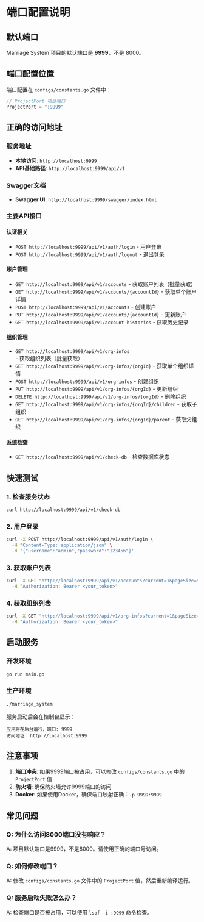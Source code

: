 # 端口配置说明

## 默认端口

Marriage System 项目的默认端口是 **9999**，不是 8000。

## 端口配置位置

端口配置在 `configs/constants.go` 文件中：

```go
// ProjectPort 项目端口
ProjectPort = ":9999"
```

## 正确的访问地址

### 服务地址
- **本地访问**: `http://localhost:9999`
- **API基础路径**: `http://localhost:9999/api/v1`

### Swagger文档
- **Swagger UI**: `http://localhost:9999/swagger/index.html`

### 主要API接口

#### 认证相关
- `POST http://localhost:9999/api/v1/auth/login` - 用户登录
- `POST http://localhost:9999/api/v1/auth/logout` - 退出登录

#### 账户管理
- `GET http://localhost:9999/api/v1/accounts` - 获取账户列表（批量获取）
- `GET http://localhost:9999/api/v1/accounts/{accountId}` - 获取单个账户详情
- `POST http://localhost:9999/api/v1/accounts` - 创建账户
- `PUT http://localhost:9999/api/v1/accounts/{accountId}` - 更新账户
- `GET http://localhost:9999/api/v1/account-histories` - 获取历史记录

#### 组织管理
- `GET http://localhost:9999/api/v1/org-infos` - 获取组织列表（批量获取）
- `GET http://localhost:9999/api/v1/org-infos/{orgId}` - 获取单个组织详情
- `POST http://localhost:9999/api/v1/org-infos` - 创建组织
- `PUT http://localhost:9999/api/v1/org-infos/{orgId}` - 更新组织
- `DELETE http://localhost:9999/api/v1/org-infos/{orgId}` - 删除组织
- `GET http://localhost:9999/api/v1/org-infos/{orgId}/children` - 获取子组织
- `GET http://localhost:9999/api/v1/org-infos/{orgId}/parent` - 获取父组织

#### 系统检查
- `GET http://localhost:9999/api/v1/check-db` - 检查数据库状态

## 快速测试

### 1. 检查服务状态
```bash
curl http://localhost:9999/api/v1/check-db
```

### 2. 用户登录
```bash
curl -X POST http://localhost:9999/api/v1/auth/login \
  -H "Content-Type: application/json" \
  -d '{"username":"admin","password":"123456"}'
```

### 3. 获取账户列表
```bash
curl -X GET "http://localhost:9999/api/v1/accounts?current=1&pageSize=5" \
  -H "Authorization: Bearer <your_token>"
```

### 4. 获取组织列表
```bash
curl -X GET "http://localhost:9999/api/v1/org-infos?current=1&pageSize=5" \
  -H "Authorization: Bearer <your_token>"
```

## 启动服务

### 开发环境
```bash
go run main.go
```

### 生产环境
```bash
./marriage_system
```

服务启动后会在控制台显示：
```
应用将在后台运行，端口: 9999
访问地址: http://localhost:9999
```

## 注意事项

1. **端口冲突**: 如果9999端口被占用，可以修改 `configs/constants.go` 中的 `ProjectPort` 值
2. **防火墙**: 确保防火墙允许9999端口的访问
3. **Docker**: 如果使用Docker，确保端口映射正确：`-p 9999:9999`

## 常见问题

### Q: 为什么访问8000端口没有响应？
A: 项目默认端口是9999，不是8000。请使用正确的端口号访问。

### Q: 如何修改端口？
A: 修改 `configs/constants.go` 文件中的 `ProjectPort` 值，然后重新编译运行。

### Q: 服务启动失败怎么办？
A: 检查端口是否被占用，可以使用 `lsof -i :9999` 命令检查。 